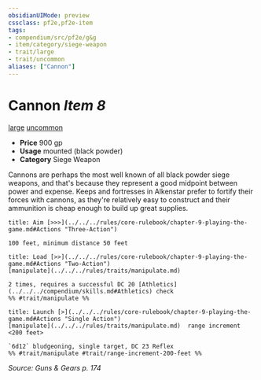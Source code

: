 ```yaml
---
obsidianUIMode: preview
cssclass: pf2e,pf2e-item
tags:
- compendium/src/pf2e/g&g
- item/category/siege-weapon
- trait/large
- trait/uncommon
aliases: ["Cannon"]
---
```

# Cannon *Item 8*  
[large](../../../Rules/traits/large-b1.md)  [uncommon](../../../Rules/traits/uncommon.md)  

- **Price** 900 gp
- **Usage** mounted (black powder)
- **Category** Siege Weapon

Cannons are perhaps the most well known of all black powder siege weapons, and that's because they represent a good midpoint between power and expense. Keeps and fortresses in Alkenstar prefer to fortify their forces with cannons, as they're relatively easy to construct and their ammunition is cheap enough to build up great supplies.

```ad-embed-ability
title: Aim [>>>](../../../rules/core-rulebook/chapter-9-playing-the-game.md#Actions "Three-Action")

100 feet, minimum distance 50 feet
```

```ad-embed-ability
title: Load [>>](../../../rules/core-rulebook/chapter-9-playing-the-game.md#Actions "Two-Action")
[manipulate](../../../rules/traits/manipulate.md)  

2 times, requires a successful DC 20 [Athletics](../../../compendium/skills.md#Athletics) check  
%% #trait/manipulate %%
```

```ad-embed-ability
title: Launch [>](../../../rules/core-rulebook/chapter-9-playing-the-game.md#Actions "Single Action")
[manipulate](../../../rules/traits/manipulate.md)  range increment <200 feet>  

`6d12` bludgeoning, single target, DC 23 Reflex  
%% #trait/manipulate #trait/range-increment-200-feet %%
```

*Source: Guns & Gears p. 174*
